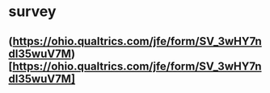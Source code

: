 # survey
## (https://ohio.qualtrics.com/jfe/form/SV_3wHY7ndl35wuV7M)[https://ohio.qualtrics.com/jfe/form/SV_3wHY7ndl35wuV7M]
